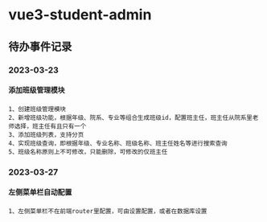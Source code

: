 # vue3-student-admin

## 待办事件记录

### 2023-03-23
#### 添加班级管理模块
```
1、创建班级管理模块
2、新增班级功能，根据年级、院系、专业等组合生成班级id，配置班主任，班主任从院系里老师选择，班主任有且只有一个
3、添加班级列表，支持分页
4、实现班级查询，即根据年级、专业名称、班级名称、班主任姓名等进行搜索查询
5、班级名称原则上不可修改，只能删除，可修改的仅班主任
```

### 2023-03-27
#### 左侧菜单栏自动配置
```
1、左侧菜单栏不在前端router里配置，可由设置配置，或者在数据库设置
```
